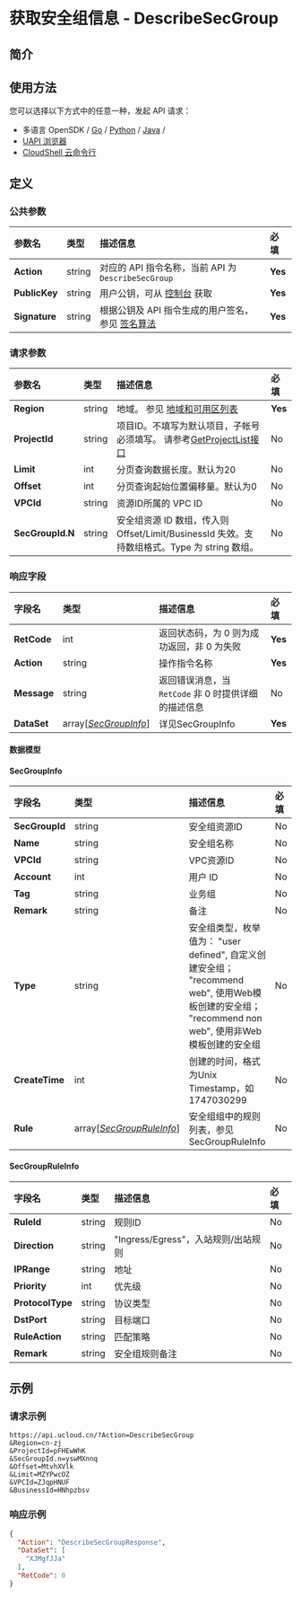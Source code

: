 # 获取安全组信息 - DescribeSecGroup

## 简介








## 使用方法

您可以选择以下方式中的任意一种，发起 API 请求：
- 多语言 OpenSDK / [Go](https://github.com/ucloud/ucloud-sdk-go) / [Python](https://github.com/ucloud/ucloud-sdk-python3) / [Java](https://github.com/ucloud/ucloud-sdk-java) /
- [UAPI 浏览器](https://console.ucloud.cn/uapi/detail?id=DescribeSecGroup)
- [CloudShell 云命令行](https://shell.ucloud.cn/)


## 定义

### 公共参数

| 参数名 | 类型 | 描述信息 | 必填 |
|:---|:---|:---|:---|
| **Action**     | string  | 对应的 API 指令名称，当前 API 为 `DescribeSecGroup`                        | **Yes** |
| **PublicKey**  | string  | 用户公钥，可从 [控制台](https://console.ucloud.cn/uapi/apikey) 获取                                             | **Yes** |
| **Signature**  | string  | 根据公钥及 API 指令生成的用户签名，参见 [签名算法](api/summary/signature.md)  | **Yes** |

### 请求参数

| 参数名 | 类型 | 描述信息 | 必填 |
|:---|:---|:---|:---|
| **Region** | string | 地域。 参见 [地域和可用区列表](https://docs.ucloud.cn/api/summary/regionlist) |**Yes**|
| **ProjectId** | string | 项目ID。不填写为默认项目，子帐号必须填写。 请参考[GetProjectList接口](https://docs.ucloud.cn/api/summary/get_project_list) |No|
| **Limit** | int | 分页查询数据长度。默认为20 |No|
| **Offset** | int | 分页查询起始位置偏移量。默认为0 |No|
| **VPCId** | string | 资源ID所属的 VPC ID |No|
| **SecGroupId.N** | string | 安全组资源 ID 数组，传入则 Offset/Limit/BusinessId 失效。支持数组格式。Type 为 string 数组。 |No|

### 响应字段

| 字段名 | 类型 | 描述信息 | 必填 |
|:---|:---|:---|:---|
| **RetCode** | int | 返回状态码，为 0 则为成功返回，非 0 为失败 |**Yes**|
| **Action** | string | 操作指令名称 |**Yes**|
| **Message** | string | 返回错误消息，当 `RetCode` 非 0 时提供详细的描述信息 |No|
| **DataSet** | array[[*SecGroupInfo*](#SecGroupInfo)] | 详见SecGroupInfo |**Yes**|

#### 数据模型


#### SecGroupInfo

| 字段名 | 类型 | 描述信息 | 必填 |
|:---|:---|:---|:---|
| **SecGroupId** | string | 安全组资源ID |No|
| **Name** | string | 安全组名称 |No|
| **VPCId** | string | VPC资源ID |No|
| **Account** | int | 用户 ID |No|
| **Tag** | string | 业务组 |No|
| **Remark** | string | 备注 |No|
| **Type** | string | 安全组类型，枚举值为： "user defined", 自定义创建安全组； "recommend web", 使用Web模板创建的安全组； "recommend non web", 使用非Web模板创建的安全组 |No|
| **CreateTime** | int | 创建的时间，格式为Unix Timestamp，如 1747030299 |No|
| **Rule** | array[[*SecGroupRuleInfo*](#SecGroupRuleInfo)] | 安全组组中的规则列表，参见 SecGroupRuleInfo |No|

#### SecGroupRuleInfo

| 字段名 | 类型 | 描述信息 | 必填 |
|:---|:---|:---|:---|
| **RuleId** | string | 规则ID |No|
| **Direction** | string | "Ingress/Egress"，入站规则/出站规则 |No|
| **IPRange** | string | 地址 |No|
| **Priority** | int | 优先级 |No|
| **ProtocolType** | string | 协议类型 |No|
| **DstPort** | string | 目标端口 |No|
| **RuleAction** | string | 匹配策略 |No|
| **Remark** | string | 安全组规则备注 |No|

## 示例

### 请求示例
    
```
https://api.ucloud.cn/?Action=DescribeSecGroup
&Region=cn-zj
&ProjectId=pFHEwWhK
&SecGroupId.n=yswMXnnq
&Offset=MtvhXVlk
&Limit=MZYPwcOZ
&VPCId=ZJqpHNUF
&BusinessId=HNhpzbsv
```

### 响应示例
    
```json
{
  "Action": "DescribeSecGroupResponse",
  "DataSet": [
    "XJMgfJJa"
  ],
  "RetCode": 0
}
```





